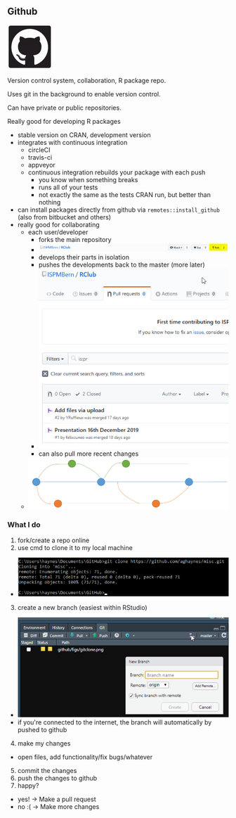 ## Github

![](figs/github.png)

Version control system, collaboration, R package repo.

Uses git in the background to enable version control.

Can have private or public repositories.

Really good for developing R packages 

* stable version on CRAN, development version 
* integrates with continuous integration
  * circleCI
  * travis-ci
  * appveyor
  * continuous integration rebuilds your package with each push
    * you know when something breaks
    * runs all of your tests
    * not exactly the same as the tests CRAN run, but better than nothing
* can install packages directly from github via `remotes::install_github` (also from bitbucket and others)
* really good for collaborating
  * each user/developer
    * forks the main repository
    * ![](figs/gitfork.png)
    * develops their parts in isolation
    * pushes the developments back to the master (more later)
    * ![](figs/gitpr.png)
    * can also pull more recent changes
  * ![](figs/gitbranch.png)
  
### What I do
1. fork/create a repo online
2. use cmd to clone it to my local machine
  * ![](figs/gitclone.png)
3. create a new branch (easiest within RStudio)
  * ![](figs/rs_branch.png)
  * if you're connected to the internet, the branch will automatically by pushed to github
4. make my changes
  * open files, add functionality/fix bugs/whatever
5. commit the changes
6. push the changes to github
7. happy?
  * yes! -> Make a pull request
  * no :( -> Make more changes
















